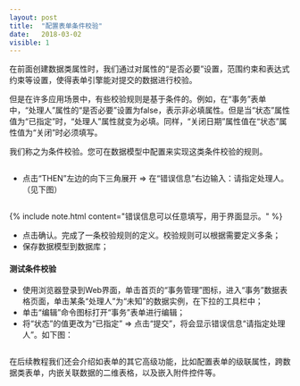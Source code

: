 ```yaml
---
layout: post
title:  "配置表单条件校验"
date:   2018-03-02
visible: 1
---
```


在前面创建数据类属性时，我们通过对属性的“是否必要”设置，范围约束和表达式约束等设置，使得表单引擎能对提交的数据进行校验。

但是在许多应用场景中，有些校验规则是基于条件的。例如，在“事务”表单中，“处理人”属性的“是否必要”设置为false，表示非必填属性。但是当“状态”属性值为“已指定”时，“处理人”属性就变为必填。同样，“关闭日期”属性值在“状态”属性值为“关闭”时必须填写。

我们称之为条件校验。您可在数据模型中配置来实现这类条件校验的规则。


<img src="{{'/assets/img/2018-3-2-校验规则条件设置.png' | prepend: site.baseurl }}" alt="">

* 点击“THEN”左边的向下三角展开 => 在“错误信息”右边输入：请指定处理人。（见下图）

<img src="{{'/assets/img/2018-3-2-校验规则错误信息设置.png' | prepend: site.baseurl }}" alt="">

{% include note.html content="错误信息可以任意填写，用于界面显示。" %}

* 点击确认。完成了一条校验规则的定义。校验规则可以根据需要定义多条；
* 保存数据模型到数据库；

#### 测试条件校验

* 使用浏览器登录到Web界面，单击首页的“事务管理”图标，进入“事务”数据表格页面，单击某条“处理人”为“未知”的数据实例，在下拉的工具栏中；
* 单击“编辑”命令图标打开“事务”表单进行编辑；
* 将“状态”的值更改为“已指定” => 点击“提交”，将会显示错误信息“请指定处理人”。如下图：
<img src="{{'/assets/img/2018-3-2-校验规则web校验.png' | prepend: site.baseurl }}" alt="">

在后续教程我们还会介绍如表单的其它高级功能，比如配置表单的级联属性，跨数据类表单，内嵌关联数据的二维表格，以及嵌入附件控件等。

